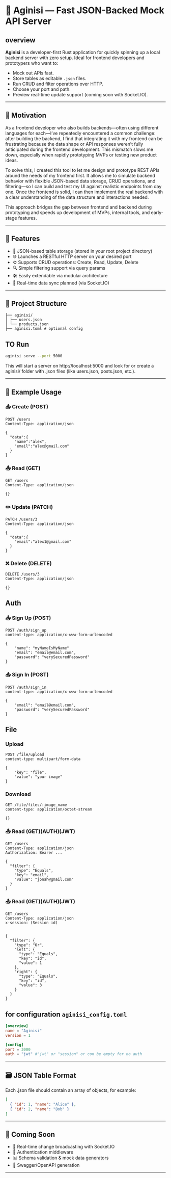 # 🔧 Aginisi — Fast JSON-Backed Mock API Server

## overview
**Aginisi** is a developer-first Rust application for quickly spinning up a local backend server with zero setup. Ideal for frontend developers and prototypers who want to:
- Mock out APIs fast.
- Store tables as editable `.json` files.
- Run CRUD and filter operations over HTTP.
- Choose your port and path.
- Preview real-time update support (coming soon with Socket.IO).

---

## 🔧 Motivation
As a frontend developer who also builds backends—often using different languages for each—I’ve repeatedly encountered a common challenge: after building the backend, I find that integrating it with my frontend can be frustrating because the data shape or API responses weren’t fully anticipated during the frontend development. This mismatch slows me down, especially when rapidly prototyping MVPs or testing new product ideas.

To solve this, I created this tool to let me design and prototype REST APIs around the needs of my frontend first. It allows me to simulate backend behavior with flexible JSON-based data storage, CRUD operations, and filtering—so I can build and test my UI against realistic endpoints from day one. Once the frontend is solid, I can then implement the real backend with a clear understanding of the data structure and interactions needed.

This approach bridges the gap between frontend and backend during prototyping and speeds up development of MVPs, internal tools, and early-stage features.

---

## 🚀 Features

- 🧾 JSON-based table storage (stored in your root project directory)
- 🌐 Launches a RESTful HTTP server on your desired port
- ⚙️ Supports CRUD operations: Create, Read, Update, Delete
- 🔍 Simple filtering support via query params
- 🛠️ Easily extendable via modular architecture
- 🔌 Real-time data sync planned (via Socket.IO)

---

## 📂 Project Structure

```
├── aginisi/
│ ├── users.json
│ └── products.json
├── aginisi.toml # optional config
```

## TO Run

```bash
aginisi serve --port 5000
```
This will start a server on http://localhost:5000 and look for or create a aginisi/ folder with .json files (like users.json, posts.json, etc.).

---

## 🧪 Example Usage

### 📥 Create (POST)

```http
POST /users
Content-Type: application/json

{
  "data":{
    "name":"alex",
    "email":"alex@gmail.com"
  }
}
```

### 📤 Read (GET)
```http
GET /users
Content-Type: application/json

{}
```
### ✏️ Update (PATCH)
```http
PATCH /users/3
Content-Type: application/json

{
  "data":{
    "email":"alex1@gmail.com"
  }
}
```
### ❌ Delete (DELETE)
```http
DELETE /users/3
Content-Type: application/json

{}
```

## Auth

### 📥 Sign Up (POST)

```http
POST /auth/sign_up
content-type: application/x-www-form-urlencoded

{
    "name": "myNameIsMyName"
    "email": "email@email.com",
    "password": "verySecuredPassword"
}
```

### 📥 Sign In (POST)

```http
POST /auth/sign_in
content-type: application/x-www-form-urlencoded

{
    "email": "email@email.com",
    "password": "verySecuredPassword"
}
```

## File

### Upload
```http
POST /file/upload
content-type: multipart/form-data

{
    "key": "file",
    "value": "your image"
}
```

### Download
```http
GET /file/files/:image_name
content-type: application/octet-stream

{}
```

### 📤 Read (GET)(AUTH)(JWT)
```http
GET /users
Content-Type: application/json
Authorization: Bearer ...

{
  "filter": {
    "type": "Equals",
    "key": "email",
    "value": "jonah@gmail.com"
  }
}

```

### 📤 Read (GET)(AUTH)(JWT)
```http
GET /users
Content-Type: application/json
x-session: (Session id)


{
  "filter": {
    "type": "Or",
    "left": {
      "type": "Equals",
      "key": "id",
      "value": 1
    },
    "right": {
      "type": "Equals",
      "key": "id",
      "value": 3
    }
  }
}
```

## for configuration `aginisi_config.toml`

```toml
[overview]
name = "Aginisi"
version = 1

[config]
port = 3000
auth = "jwt" #"jwt" or "session" or con be empty for no auth

```

---

## 🗃️ JSON Table Format
Each .json file should contain an array of objects, for example:
```json
[
  { "id": 1, "name": "Alice" },
  { "id": 2, "name": "Bob" }
]
```
---

## 📡 Coming Soon
- 🔄 Real-time change broadcasting with Socket.IO
- 🔐 Authentication middleware
- 📊 Schema validation & mock data generators
- 📁 Swagger/OpenAPI generation

---
<!-- 🤝 Contributing
PRs and issues are welcome! File bugs or request features on the GitHub Issues page. -->
